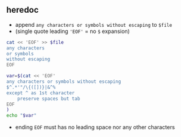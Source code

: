 heredoc
---

- append `any characters or symbols without escaping` to `$file`
- (single quote leading `'EOF'` = no `$` expansion)
```sh
cat << 'EOF' >> $file
any characters 
or symbols 
without escaping
EOF

var=$(cat << 'EOF'
any characters or symbols without escaping
$^.*'"/\{([])}|&^%
except ^ as 1st character
    preserve spaces but tab
EOF
)
echo "$var"
```
- ending `EOF` must has no leading space nor any other characters
